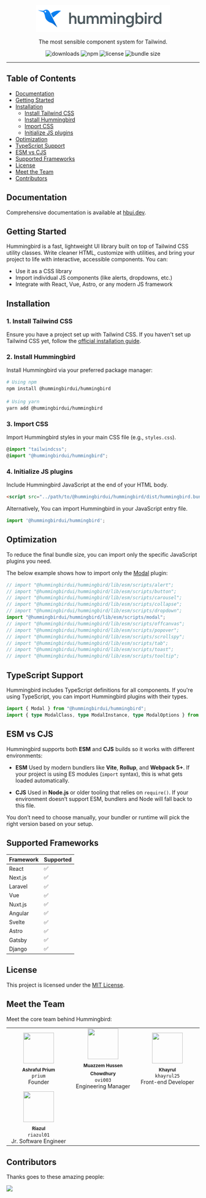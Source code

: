 <div align="center">
   <a href="https://hbui.dev/">
      <img  width="350" src='./public/images/logos/hummingbird-lg.svg' alt="Logo" class="w-10 h-10" />
   </a>

   The most sensible component system for Tailwind.

   ![downloads](https://img.shields.io/npm/dt/@hummingbirdui/hummingbird?style=flat-square)
   ![npm](https://img.shields.io/npm/v/@hummingbirdui/hummingbird?style=flat-square)
   ![license](https://img.shields.io/npm/l/@hummingbirdui/hummingbird?style=flat-square)
   ![bundle size](https://img.shields.io/bundlephobia/min/@hummingbirdui/hummingbird?style=flat-square)
</div>

---

## Table of Contents

- [Documentation](#documentation)
- [Getting Started](#getting-started)
- [Installation](#installation)
  - [Install Tailwind CSS](#1-install-tailwind-css)
  - [Install Hummingbird](#2-install-hummingbird)
  - [Import CSS](#3-import-css)
  - [Initialize JS plugins](#4-initialize-js-plugins)
- [Optimization](#optimization)
- [TypeScript Support](#typescript-support)
- [ESM vs CJS](#esm-vs-cjs)
- [Supported Frameworks](#supported-frameworks)
- [License](#license)
- [Meet the Team](#meet-the-team)
- [Contributors](#contributors)

## Documentation

Comprehensive documentation is available at [hbui.dev](https://hbui.dev/).

## Getting Started

Hummingbird is a fast, lightweight UI library built on top of Tailwind CSS utility classes. Write cleaner HTML, customize with utilities, and bring your project to life with interactive, accessible components. You can:

- Use it as a CSS library
- Import individual JS components (like alerts, dropdowns, etc.)
- Integrate with React, Vue, Astro, or any modern JS framework

## Installation

### 1. Install Tailwind CSS

Ensure you have a project set up with Tailwind CSS. If you haven't set up Tailwind CSS yet, follow the <a href="https://tailwindcss.com/docs/installation" target="_blank" rel="noopener noreferrer">official installation guide</a>.

### 2. Install Hummingbird

Install Hummingbird via your preferred package manager:

```bash
# Using npm
npm install @hummingbirdui/hummingbird

# Using yarn
yarn add @hummingbirdui/hummingbird
````

### 3. Import CSS

Import Hummingbird styles in your main CSS file (e.g., `styles.css`).

```ts
@import "tailwindcss";
@import "@hummingbirdui/hummingbird";
```

### 4. Initialize JS plugins

Include Hummingbird JavaScript at the end of your HTML body.

```html
<script src="../path/to/@hummingbirdui/hummingbird/dist/hummingbird.bundle.min.js"></script>
```

Alternatively, You can import Hummingbird in your JavaScript entry file.

```ts
import '@hummingbirdui/hummingbird';
```

## Optimization

To reduce the final bundle size, you can import only the specific JavaScript plugins you need.

The below example shows how to import only the [Modal](/docs/components/modal) plugin:

```js
// import "@hummingbirdui/hummingbird/lib/esm/scripts/alert";
// import "@hummingbirdui/hummingbird/lib/esm/scripts/button";
// import "@hummingbirdui/hummingbird/lib/esm/scripts/carousel";
// import "@hummingbirdui/hummingbird/lib/esm/scripts/collapse";
// import "@hummingbirdui/hummingbird/lib/esm/scripts/dropdown";
import "@hummingbirdui/hummingbird/lib/esm/scripts/modal";
// import "@hummingbirdui/hummingbird/lib/esm/scripts/offcanvas";
// import "@hummingbirdui/hummingbird/lib/esm/scripts/popover";
// import "@hummingbirdui/hummingbird/lib/esm/scripts/scrollspy";
// import "@hummingbirdui/hummingbird/lib/esm/scripts/tab";
// import "@hummingbirdui/hummingbird/lib/esm/scripts/toast";
// import "@hummingbirdui/hummingbird/lib/esm/scripts/tooltip";
```

## TypeScript Support

Hummingbird includes TypeScript definitions for all components. If you're using TypeScript, you can import Hummingbird plugins with their types.

```ts
import { Modal } from "@hummingbirdui/hummingbird";
import { type ModalClass, type ModalInstance, type ModalOptions } from "@hummingbirdui/hummingbird";
```

## ESM vs CJS

Hummingbird supports both **ESM** and **CJS** builds so it works with different environments:

* **ESM**
  Used by modern bundlers like **Vite**, **Rollup**, and **Webpack 5+**. If your project is using ES modules (`import` syntax), this is what gets loaded automatically.

* **CJS**
  Used in **Node.js** or older tooling that relies on `require()`. If your environment doesn’t support ESM, bundlers and Node will fall back to this file.

You don’t need to choose manually, your bundler or runtime will pick the right version based on your setup.

## Supported Frameworks

| Framework | Supported |
| --------- | --------- |
| React     | ✅         |
| Next.js   | ✅         |
| Laravel   | ✅         |
| Vue       | ✅         |
| Nuxt.js   | ✅         |
| Angular   | ✅         |
| Svelte    | ✅         |
| Astro     | ✅         |
| Gatsby    | ✅         |
| Django    | ✅         |

## License

This project is licensed under the [MIT License](./LICENSE).

## Meet the Team

Meet the core team behind Hummingbird:

<table>
  <tr>
    <td align="center" width="200">
      <img src="https://avatars.githubusercontent.com/u/877255?v=4" width="80" height="80"/><br/>
      <sub><b>Ashraful Prium</b></sub><br/>
      <code>prium</code><br/>
      Founder
    </td>
    <td align="center" width="200">
      <img src="https://avatars.githubusercontent.com/u/12842959?v=4" width="80" height="80"/><br/>
      <sub><b>Muazzem Hussen Chowdhury</b></sub><br/>
      <code>ovi003</code><br/>
      Engineering Manager
    </td>
    <td align="center" width="200">
      <img src="https://avatars.githubusercontent.com/u/86622751?v=4" width="80" height="80"/><br/>
      <sub><b>Khayrul</b></sub><br/>
      <code>khayrul25</code><br/>
      Front-end Developer
    </td>
  </tr>
  <tr>
    <td align="center" width="200">
      <img src="https://avatars.githubusercontent.com/u/141500318?v=4" width="80" height="80"/><br/>
      <sub><b>Riazul</b></sub><br/>
      <code>riazul01</code><br/>
      Jr. Software Engineer
    </td>
    <td></td>
    <td></td>
  </tr>
</table>


## Contributors

Thanks goes to these amazing people:

<a href="https://github.com/hummingbirdui/hummingbird/graphs/contributors">
  <img src="https://contrib.rocks/image?repo=hummingbirdui/hummingbird" />
</a>
